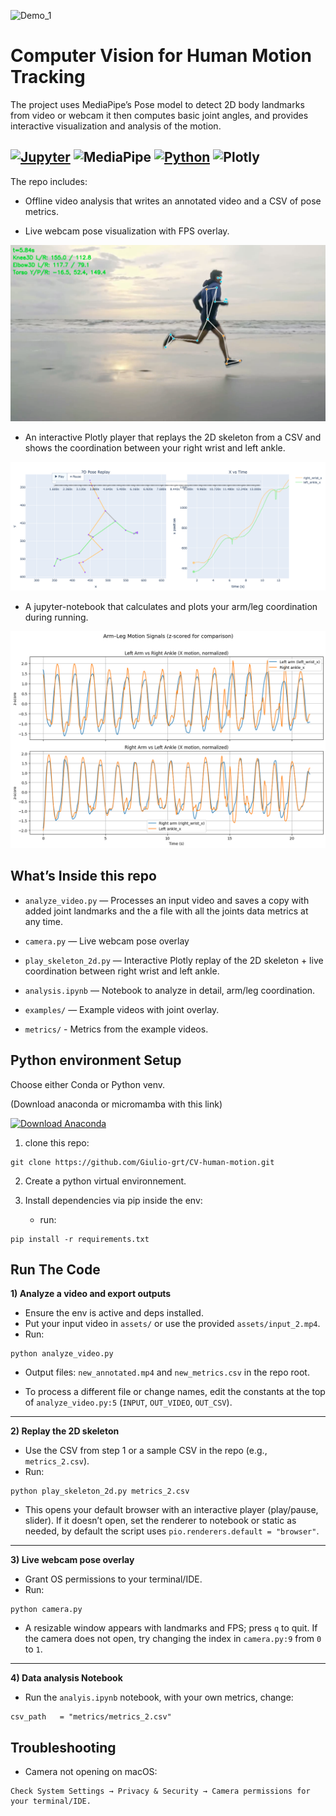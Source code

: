 ![Demo_1](assets/screenshot_example_2.png)


# Computer Vision for Human Motion Tracking 

The project uses MediaPipe’s Pose model to detect 2D body landmarks from video or webcam it then computes basic joint angles, and provides interactive visualization and analysis of the motion.

[![Jupyter](https://img.shields.io/badge/Jupyter-F37626.svg?&style=for-the-badge&logo=Jupyter&logoColor=purple)](https://jupyter.org/)
![MediaPipe](https://img.shields.io/badge/MediaPipe-FF6F00?style=for-the-badge&logo=mediapipe&logoColor=white)
[![Python](https://img.shields.io/badge/Python-FFD43B?style=for-the-badge&logo=python&logoColor=blue)](https://www.python.org/)
![Plotly](https://img.shields.io/badge/Plotly-3F4F75?style=for-the-badge&logo=plotly&logoColor=white)
--- 
The repo includes:
- Offline video analysis that writes an annotated video and a CSV of pose metrics.

- Live webcam pose visualization with FPS overlay.

![Demo_2](assets/Screenshot_example_1.png)

- An interactive Plotly player that replays the 2D skeleton from a CSV and shows the coordination between your right wrist and left ankle.

![data_analysis](assets/data_analysis_demo.png)
- A jupyter-notebook that calculates and plots your arm/leg coordination during running.

![graph](assets/graph.png)




## What’s Inside this repo
- `analyze_video.py` — Processes an input video and saves a copy with added joint landmarks and the a file with all the joints data metrics at any time.
- `camera.py` — Live webcam pose overlay

- `play_skeleton_2d.py` — Interactive Plotly replay of the 2D skeleton + live coordination between right wrist and left ankle.
- `analysis.ipynb` — Notebook to analyze in detail, arm/leg coordination.

- `examples/` — Example videos with joint overlay.

- `metrics/` - Metrics from the example videos.

## Python environment Setup

Choose either Conda or Python venv.

(Download anaconda or micromamba with this link)

[![Download Anaconda](https://img.shields.io/badge/Download-Anaconda-44A833?style=for-the-badge&logo=anaconda&logoColor=white)](https://www.anaconda.com/download)


1) clone this repo: 
```
git clone https://github.com/Giulio-grt/CV-human-motion.git
```
2) Create a python virtual environnement.
3) Install dependencies via pip inside the env:

   - run: 
```
pip install -r requirements.txt
```

## Run The Code 

**1) Analyze a video and export outputs**
- Ensure the env is active and deps installed.
- Put your input video in `assets/` or use the provided `assets/input_2.mp4`.
- Run: 
```
python analyze_video.py
```
  - Output files: `new_annotated.mp4` and `new_metrics.csv` in the repo root.

- To process a different file or change names, edit the constants at the top of `analyze_video.py:5` (`INPUT`, `OUT_VIDEO`, `OUT_CSV`).

---

**2) Replay the 2D skeleton**
- Use the CSV from step 1 or a sample CSV in the repo (e.g., `metrics_2.csv`).
- Run: 
```
python play_skeleton_2d.py metrics_2.csv
```
- This opens your default browser with an interactive player (play/pause, slider). If it doesn’t open, set the renderer to notebook or static as needed, by default the script uses `pio.renderers.default = "browser"`.

---

**3) Live webcam pose overlay**
- Grant OS permissions to your terminal/IDE.
- Run: 
```
python camera.py
```
- A resizable window appears with landmarks and FPS; press `q` to quit. If the camera does not open, try changing the index in `camera.py:9` from `0` to `1`.
---

**4) Data analysis Notebook**

- Run the `analyis.ipynb` notebook, with your own metrics, change:
```
csv_path   = "metrics/metrics_2.csv" 
```

## Troubleshooting  

- Camera not opening on macOS:
```
Check System Settings → Privacy & Security → Camera permissions for your terminal/IDE.
```




